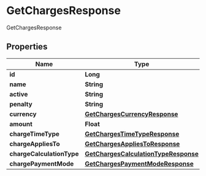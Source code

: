

# GetChargesResponse

GetChargesResponse
## Properties

Name | Type | Description | Notes
------------ | ------------- | ------------- | -------------
**id** | **Long** |  |  [optional]
**name** | **String** |  |  [optional]
**active** | **String** |  |  [optional]
**penalty** | **String** |  |  [optional]
**currency** | [**GetChargesCurrencyResponse**](GetChargesCurrencyResponse.md) |  |  [optional]
**amount** | **Float** |  |  [optional]
**chargeTimeType** | [**GetChargesTimeTypeResponse**](GetChargesTimeTypeResponse.md) |  |  [optional]
**chargeAppliesTo** | [**GetChargesAppliesToResponse**](GetChargesAppliesToResponse.md) |  |  [optional]
**chargeCalculationType** | [**GetChargesCalculationTypeResponse**](GetChargesCalculationTypeResponse.md) |  |  [optional]
**chargePaymentMode** | [**GetChargesPaymentModeResponse**](GetChargesPaymentModeResponse.md) |  |  [optional]



